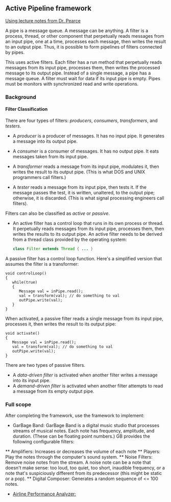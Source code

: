 ## Active Pipeline framework
[Using lecture notes from Dr. Pearce](http://www.cs.sjsu.edu/faculty/pearce/modules/projects/pipes/index.htm)

A pipe is a message queue. A message can be anything. A filter is a process, thread, or other component that perpetually reads messages from an input pipe, one at a time, processes each message, then writes the result to an output pipe. Thus, it is possible to form pipelines of filters connected by pipes.

This uses active filters. Each filter has a run method that perpetually reads messages from its input pipe, processes them, then writes the processed message to its output pipe. Instead of a single message, a pipe has a message queue. A filter must wait for data if its input pipe is empty. Pipes must be monitors with synchronized read and write operations.


### Background
#### Filter Classification

There are four types of filters: *producers*, *consumers*, *transformers*, and *testers*. 

* A *producer* is a producer of messages. It has no input pipe. It generates a message into its output pipe. 

* A *consumer* is a consumer of messages. It has no output pipe. It eats messages taken from its input pipe. 

* A *transformer* reads a message from its input pipe, modulates it, then writes the result to its output pipe. (This is what DOS and UNIX programmers call filters.) 

* A *tester* reads a message from its input pipe, then tests it. If the message passes the test, it is written, unaltered, to the output pipe; otherwise, it is discarded. (This is what signal processing engineers call filters).


Filters can also be classified as *active* or *passive*.
 
* An active filter has a control loop that runs in its own process or thread. It perpetually reads messages from its input pipe, processes them, then writes the results to its output pipe. An active filter needs to be derived from a thread class provided by the operating system:

	```java
	class Filter extends Thread { ... }
	```

A passive filter has a control loop function. Here's a simplified version that assumes the filter is a transformer:


	void controlLoop()
	{
	   while(true)
	   {
	      Message val = inPipe.read();
	      val = transform(val); // do something to val
	      outPipe.write(val);
	   }
	}


When activated, a passive filter reads a single message from its input pipe, processes it, then writes the result to its output pipe:

	void activate()
	{
	   Message val = inPipe.read();
	   val = transform(val); // do something to val
	   outPipe.write(val);
	}

There are two types of passive filters. 

* A *data-driven filter* is activated when another filter writes a message into its input pipe. 
* A *demand-driven filter* is activated when another filter attempts to read a message from its empty output pipe.


### Full scope
After completing the framework, use the framework to implement:
* GarBage Band:
GarBage Band is a digital music studio that processes streams of musical notes. Each note has frequency, amplitude, and duration. (These can be floating point numbers.) GB provides the following configurable filters:

** Amplifiers: Increases or decreases the volume of each note
** Players: Play the notes through the computer's sound system.
** Noise Filters: Remove noise notes from the stream. A noise note can be a note that doesn't make sense: too loud, too quiet, too short, inaudible frequency, or a note that's suspiciously different from its predecessor (this might be static or a pop).
** Digital Composer: Generates a random sequence of <= 100 notes.


* [Airline Performance Analyzer:](http://www.cs.sjsu.edu/faculty/pearce/modules/projects/streams/index.htm)